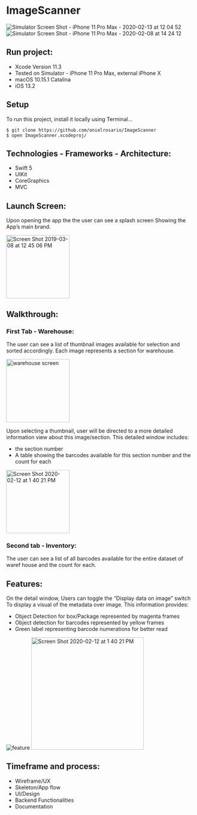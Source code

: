 # ImageScanner


![Simulator Screen Shot - iPhone 11 Pro Max - 2020-02-13 at 12 04 52](https://user-images.githubusercontent.com/43827399/74469010-11729800-4e59-11ea-8e82-5fc900ccaca5.png)
![Simulator Screen Shot - iPhone 11 Pro Max - 2020-02-08 at 14 24 12](https://user-images.githubusercontent.com/43827399/74469025-1899a600-4e59-11ea-8f2e-98c31636228c.png)



## Run project:

* Xcode Version 11.3 
* Tested on Simulator - iPhone 11 Pro Max,  external iPhone X
* macOS 10.15.1  Catalina
* iOS 13.2

## Setup
To run this project, install it locally using Terminal...
```
$ git clone https://github.com/onielrosario/ImageScanner
$ open ImageScanner.xcodeproj/
```

## Technologies - Frameworks - Architecture:

* Swift 5
* UIKit
* CoreGraphics
* MVC


## Launch Screen:

Upon opening the app the the user can see a splash screen
Showing the App’s main brand.

<img width="169" alt="Screen Shot 2019-03-08 at 12 45 06 PM" src="https://user-images.githubusercontent.com/43827399/74468803-b04ac480-4e58-11ea-993b-a770178430f8.png">

## Walkthrough:

### First Tab - Warehouse:

The user can see a list of thumbnail images available for selection and sorted accordingly.
Each image represents a section for warehouse.

<img width="169" alt="warehouse screen" src="https://user-images.githubusercontent.com/43827399/74469058-264f2b80-4e59-11ea-93f4-f89cf331fa8d.png">

Upon selecting a thumbnail, user will be directed to a more detailed information view about this image/section.
This detailed window includes:

* the section number 
* A table showing the barcodes available for this section number and the count for each

<img width="169" alt="Screen Shot 2020-02-12 at 1 40 21 PM" src="https://user-images.githubusercontent.com/43827399/74469010-11729800-4e59-11ea-8e82-5fc900ccaca5.png">

### Second tab - Inventory:

The user can see a list of all barcodes available for the entire dataset of waref house and the count for each.

## Features:

On the detail window, Users can toggle the “Display data on image” switch
To display a visual of the metadata  over image. This information provides:

* Object Detection for box/Package represented by magenta frames
* Object detection for barcodes represented by yellow frames
* Green label representing barcode numerations for better read

![feature](https://user-images.githubusercontent.com/43827399/74471672-d7f05b80-4e5d-11ea-9116-b1ea25d44100.gif)
<img width="300" alt="Screen Shot 2020-02-12 at 1 40 21 PM" src="https://user-images.githubusercontent.com/43827399/74468929-ea1bcb00-4e58-11ea-9aa4-e8e674c06a1f.png">

## Timeframe and process:

* Wireframe/UX
*  Skeleton/App flow
* UI/Design
* Backend Functionalities
* Documentation
